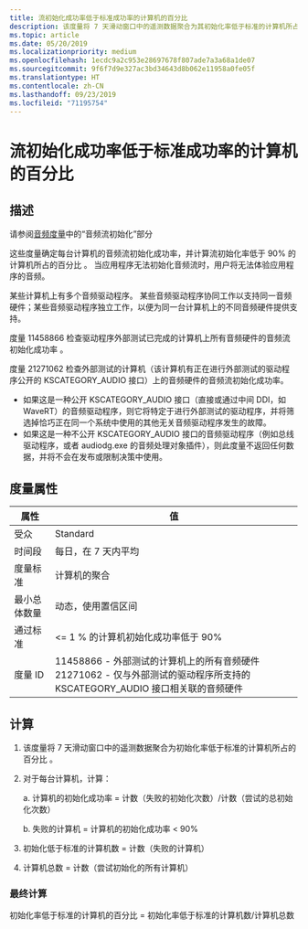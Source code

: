 ```yaml
---
title: 流初始化成功率低于标准成功率的计算机的百分比
description: 该度量将 7 天滑动窗口中的遥测数据聚合为其初始化率低于标准的计算机所占的百分比
ms.topic: article
ms.date: 05/20/2019
ms.localizationpriority: medium
ms.openlocfilehash: 1ecdc9a2c953e28697678f807ade7a3a68a1de07
ms.sourcegitcommit: 9f6f7d9e327ac3bd34643d8b062e11958a0fe05f
ms.translationtype: HT
ms.contentlocale: zh-CN
ms.lasthandoff: 09/23/2019
ms.locfileid: "71195754"
---
```

# <a name="percent-of-machines-with-subpar-stream-initialization-success-rate"></a>流初始化成功率低于标准成功率的计算机的百分比

## <a name="description"></a>描述

请参阅[音频度量](audio-measures.md)中的“音频流初始化”部分

这些度量确定每台计算机的音频流初始化成功率，并计算流初始化率低于 90% 的计算机所占的百分比  。 当应用程序无法初始化音频流时，用户将无法体验应用程序的音频。

某些计算机上有多个音频驱动程序。 某些音频驱动程序协同工作以支持同一音频硬件；某些音频驱动程序独立工作，以便为同一台计算机上的不同音频硬件提供支持。

度量 11458866 检查驱动程序外部测试已完成的计算机上所有音频硬件的音频流初始化成功率  。

度量 21271062 检查外部测试的计算机（该计算机有正在进行外部测试的驱动程序公开的 KSCATEGORY_AUDIO 接口）上的音频硬件的音频流初始化成功率。
* 如果这是一种公开 KSCATEGORY_AUDIO 接口（直接或通过中间 DDI，如 WaveRT）的音频驱动程序，则它将特定于进行外部测试的驱动程序，并将筛选掉恰巧正在同一个系统中使用的其他无关音频驱动程序发生的故障。
* 如果这是一种不公开 KSCATEGORY_AUDIO 接口的音频驱动程序（例如总线驱动程序，或者 audiodg.exe 的音频处理对象插件），则此度量不返回任何数据，并将不会在发布或限制决策中使用。

## <a name="measure-attributes"></a>度量属性

|属性|值|
|----|----|
|受众 |Standard|
|时间段 |每日，在 7 天内平均|
|度量标准 |计算机的聚合|
|最小总体数量 |动态，使用置信区间|
|通过标准 |<= 1 % 的计算机初始化成功率低于 90% |
|度量 ID |11458866 - 外部测试的计算机上的所有音频硬件<br/>21271062 - 仅与外部测试的驱动程序所支持的 KSCATEGORY_AUDIO 接口相关联的音频硬件|

## <a name="calculation"></a>计算

1. 该度量将 7 天滑动窗口中的遥测数据聚合为初始化率低于标准的计算机所占的百分比  。
1. 对于每台计算机，计算： 

   a. 计算机的初始化成功率 = 计数（失败的初始化次数）/计数（尝试的总初始化次数） 

   b. 失败的计算机 = 计算机的初始化成功率 < 90% 

1. 初始化低于标准的计算机数 = 计数（失败的计算机） 
1. 计算机总数 = 计数（尝试初始化的所有计算机） 

### <a name="final-calculation"></a>最终计算

初始化率低于标准的计算机的百分比 = 初始化率低于标准的计算机数/计算机总数 

